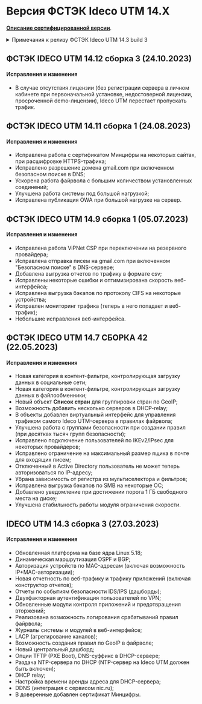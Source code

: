 # Версия ФСТЭК Ideco UTM 14.X

**[Описание сертифицированной версии](https://static.ideco.ru/static/Ideco_UTM_2022.pdf)**.

<details>

<summary>Примечания к релизу ФСТЭК Ideco UTM 14.3 build 3</summary>

**Дата выхода версии**: 28.03.2023.

**Техническая поддержка и обратная связь** (поможет нам улучшить продукт):
* Обсудить версию в телеграмм-канале с разработчиками: [https://t.me/idecoutm](https://t.me/idecoutm);
* Портал технической поддержки: [https://help.ideco.ru/](https://help.ideco.ru/);
* Электронная почта: help@ideco.ru;
* Telegram: [ideco.bot](https://telegram.im/@ideco_support_bot).

Для ФСТЭК-версии включено автоматическое обновление с версии 11.13 путем нескольких обновлений: 11.13->12.11->13.11->14.3.

Обязательно нужно последовательно обновиться и использовать версию 14.3 (не останавливаясь на промежуточных версиях, нужных только для обновления).
Использование версии Ideco UTM 14.3, в которую входят обновления безопасности компонентов, полностью правомерно.

</details>

## ФСТЭК IDECO UTM 14.12 сборка 3 (24.10.2023)

#### Исправления и изменения

* В случае отсутствия лицензии (без регистрации сервера в личном кабинете при первоначальной установке, недостоверной лицензии, просроченной demo-лицензии), Ideco UTM перестает пропускать трафик.

## ФСТЭК IDECO UTM 14.11 сборка 1 (24.08.2023)

#### Исправления и изменения

* Исправлена работа с сертификатом Минцифры на некоторых сайтах, при расшифровке HTTPS-трафика;
* Исправлено разрешение домена gmail.com при включенном безопасном поиске в DNS;
* Ускорена работа файрвола с большим количеством установленных соединений;
* Улучшена работа системы под большой нагрузкой;
* Исправлена публикация OWA при большой нагрузке на сервер.

## ФСТЭК IDECO UTM 14.9 сборка 1 (05.07.2023)

#### Исправления и изменения

- Исправлена работа ViPNet CSP при переключении на резервного провайдера;
- Исправлена отправка писем на gmail.com при включенном "Безопасном поиске" в DNS-сервере;
- Добавлена выгрузка отчетов по трафику в формате csv;
- Исправлены некоторые ошибки и оптимизирована скорость веб-интерфейса;
- Исправлена выгрузка бэкапов по протоколу CIFS на некоторые устройства;
- Исправлен мониторинг трафика (теперь в него попадает и веб-трафик);
- Небольшие исправления веб-интерфейса.

## ФСТЭК IDECO UTM 14.7 СБОРКА 42 (22.05.2023)

#### Исправления и изменения

- Новая категория в контент-фильтре, контролирующая загрузку данных в социальные сети;
- Новая категория в контент-фильтре, контролирующая загрузку данных в файлообменники;
- Новый объект **Список стран** для группировки стран по GeoIP;
- Возможность добавить несколько серверов в DHCP-relay;
- В объекты добавлен виртуальный интерфейс для управления трафиком самого Ideco UTM-сервера в правилах файрвола;
- Улучшена работа с группами безопасности при создании правил (при десятках тысяч групп безопасности);
- Исправлено подключение пользователей по IKEv2/IPsec для некоторых провайдеров;
- Исправлено ограничение на максимальный размер ящика в почте для входящих писем;
- Отключенный в Active Directory пользователь не может теперь авторизоваться по IP-адресу;
- Убрана зависимость от регистра из мультиселектора и фильтров;
- Исправлена выгрузка бэкапов по SMB на некоторые ОС;
- Добавлено уведомление при достижении порога 1 ГБ свободного места на диске;
- Улучшена стабильность работы модуля ограничения скорости.

## IDECO UTM 14.3 сборка 3 (27.03.2023)

#### Исправления и изменения

* Обновленная платформа на базе ядра Linux 5.18;
* Динамическая маршрутизация OSPF и BGP;
* Авторизация устройств по MAC-адресам (включая возможность IP+MAC-авторизации);
* Новая отчетность по веб-трафику и трафику приложений (включая конструктор отчетов);
* Отчеты по событиям безопасности IDS/IPS (дашборды);
* Двухфакторная аутентификация пользователей по VPN;
* Обновленные модули контроля приложений и предотвращения вторжений;
* Реализована возможность логирования срабатываний правил файрвола;
* Журналы системы и модулей в веб-интерфейсе;
* LACP (агрегирование каналов);
* Возможность создания правил по GeoIP в файрволе;
* Новый центральный дашборд;
* Опции TFTP (PXE Boot), DNS-суффикс в DHCP-сервере;
* Раздача NTP-сервера по DHCP (NTP-сервер на Ideco UTM должен быть включен);
* DHCP relay;
* Настройка времени аренды адреса для DHCP-сервера;
* DDNS (интеграция с сервисом nic.ru);
* В доверенные добавлен сертификат Минцифры.
